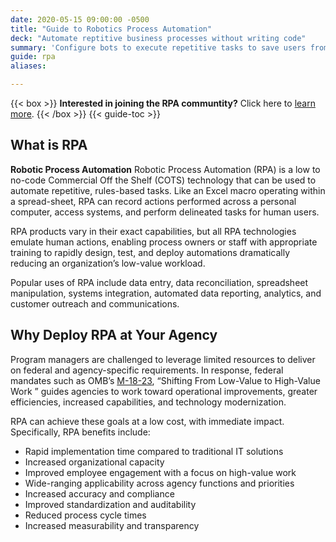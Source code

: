 ```yaml
---
date: 2020-05-15 09:00:00 -0500
title: "Guide to Robotics Process Automation"
deck: "Automate reptitive business processes without writing code"
summary: 'Configure bots to execute repetitive tasks to save users from performing mundane tasks repeatedly for the same process.'
guide: rpa
aliases:

---
```

{{< box >}}
**Interested in joining the RPA communtity?** Click here to [learn more](https://digital.gov/communities/rpa/).
{{< /box >}}
{{< guide-toc >}}
## What is RPA

**Robotic Process Automation** Robotic Process Automation (RPA) is a low to no-code Commercial Off the Shelf (COTS) technology that can be used to automate repetitive, rules-based tasks. Like an Excel macro operating within a spread-sheet, RPA can record actions performed across a personal computer, access systems, and perform delineated tasks for human users.  

RPA products vary in their exact capabilities, but all RPA technologies emulate human actions, enabling process owners or staff with appropriate training to rapidly design, test, and deploy automations dramatically reducing an organization’s low-value workload.  

Popular uses of RPA include data entry, data reconciliation, spreadsheet manipulation, systems integration, automated data reporting, analytics, and customer outreach and communications.

## Why Deploy RPA at Your Agency  
Program managers are challenged to leverage limited resources to deliver on federal and agency-specific requirements. In response, federal mandates such as OMB’s [M-18-23](https://www.whitehouse.gov/wp-content/uploads/2018/08/M-18-23.pdf), “Shifting From Low-Value to High-Value Work ” guides agencies to work toward operational improvements, greater efficiencies, increased capabilities, and technology modernization. 

RPA can achieve these goals at a low cost, with immediate impact. Specifically, RPA benefits include:

-   Rapid implementation time compared to traditional IT solutions
-   Increased organizational capacity
-   Improved employee engagement with a focus on high-value work
-   Wide-ranging applicability across agency functions and priorities
-   Increased accuracy and compliance
-   Improved standardization and auditability
-   Reduced process cycle times
-   Increased measurability and transparency